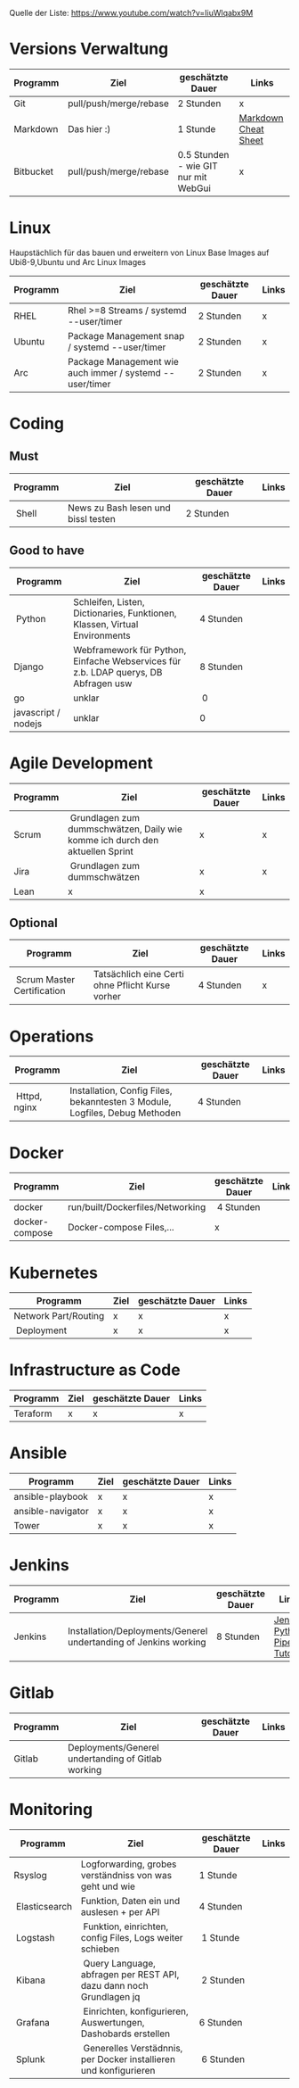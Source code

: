 Quelle der Liste: https://www.youtube.com/watch?v=IiuWlqabx9M

# Versions Verwaltung
| Programm | Ziel | geschätzte Dauer | Links |
| ----------- | ----------- |----------- | ----------- |
| Git | pull/push/merge/rebase | 2 Stunden| x |
| Markdown | Das hier :) | 1 Stunde | [Markdown Cheat Sheet](https://www.markdownguide.org/cheat-sheet/) |
| Bitbucket | pull/push/merge/rebase | 0.5 Stunden - wie GIT nur mit WebGui | x |

# Linux
Haupstächlich für das bauen und erweitern von Linux Base Images auf Ubi8-9,Ubuntu und Arc Linux Images

| Programm | Ziel | geschätzte Dauer | Links |
| ----------- | ----------- |----------- | ----------- |
| RHEL | Rhel >=8 Streams / systemd --user/timer | 2 Stunden | x |
| Ubuntu | Package Management snap / systemd --user/timer | 2 Stunden | x |
| Arc | Package Management wie auch immer / systemd --user/timer | 2 Stunden | x |

# Coding
## Must
| Programm | Ziel | geschätzte Dauer | Links |
| ----------- | ----------- |----------- | ----------- |
| Shell | News zu Bash lesen und bissl testen | 2 Stunden |

## Good to have
| Programm | Ziel | geschätzte Dauer | Links |
| ----------- | ----------- |----------- | ----------- |
| Python | Schleifen, Listen, Dictionaries, Funktionen, Klassen, Virtual Environments | 4 Stunden |
| Django | Webframework für Python, Einfache Webservices für z.b. LDAP querys, DB Abfragen usw | 8 Stunden |
| go | unklar | 0 |
| javascript / nodejs | unklar | 0 |

# Agile Development
| Programm | Ziel | geschätzte Dauer | Links |
| ----------- | ----------- |----------- | ----------- |
| Scrum |  Grundlagen zum dummschwätzen, Daily wie komme ich durch den aktuellen Sprint | x | x |
| Jira | Grundlagen zum dummschwätzen | x | x |
| Lean | x | x |

## Optional
| Programm | Ziel | geschätzte Dauer | Links |
| ----------- | ----------- |----------- | ----------- |
| Scrum Master Certification | Tatsächlich eine Certi ohne Pflicht Kurse vorher | 4 Stunden | x |

# Operations
| Programm | Ziel | geschätzte Dauer | Links |
| ----------- | ----------- |----------- | ----------- |
| Httpd, nginx | Installation, Config Files, bekanntesten 3 Module, Logfiles, Debug Methoden | 4 Stunden | |

# Docker
| Programm | Ziel | geschätzte Dauer | Links |
| ----------- | ----------- |----------- | ----------- |
| docker | run/built/Dockerfiles/Networking | 4 Stunden | |
| docker-compose | Docker-compose Files,... | x | |

# Kubernetes
| Programm | Ziel | geschätzte Dauer | Links |
| ----------- | ----------- |----------- | ----------- |
| Network Part/Routing | x | x | x |
| Deployment | x | x | x |
    
# Infrastructure as Code
| Programm | Ziel | geschätzte Dauer | Links |
| ----------- | ----------- |----------- | ----------- |
| Teraform | x | x | x |

# Ansible
| Programm | Ziel | geschätzte Dauer | Links |
| ----------- | ----------- |----------- | ----------- |
| ansible-playbook | x | x | x |
| ansible-navigator | x | x | x |
| Tower | x | x | x |

# Jenkins
| Programm | Ziel | geschätzte Dauer | Links |
| ----------- | ----------- |----------- | ----------- |
| Jenkins | Installation/Deployments/Generel undertanding of Jenkins working | 8 Stunden | 	[Jenkins Python Pipeline Tutorial](https://www.youtube.com/watch?v=6njM8g5hKuk) |
# Gitlab
| Programm | Ziel | geschätzte Dauer | Links |
| ----------- | ----------- |----------- | ----------- |
| Gitlab | Deployments/Generel undertanding of Gitlab working | |

# Monitoring
| Programm | Ziel | geschätzte Dauer | Links |
| ----------- | ----------- |----------- | ----------- |
| Rsyslog | Logforwarding, grobes verständniss von was geht und wie | 1 Stunde | |
| Elasticsearch | Funktion, Daten ein und auslesen + per API | 4 Stunden | |
| Logstash | Funktion, einrichten, config Files, Logs weiter schieben | 1 Stunde | |
| Kibana | Query Language, abfragen per REST API,  dazu dann noch Grundlagen jq  | 2 Stunden | |
| Grafana | Einrichten, konfigurieren, Auswertungen, Dashobards erstellen | 6 Stunden | |
| Splunk | Generelles Verstädnnis, per Docker installieren und konfigurieren | 6 Stunden | |

